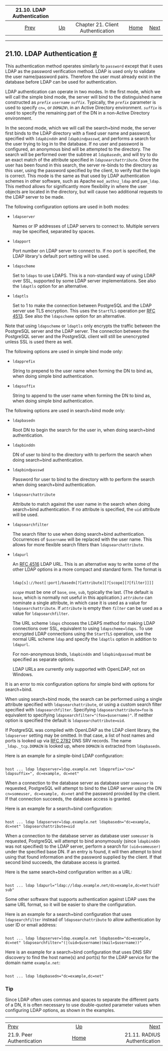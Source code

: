 <!--?xml version="1.0" encoding="UTF-8" standalone="no"?-->

|              21.10. LDAP Authentication             |                                                                      |                                   |                                                       |                                                          |
| :-------------------------------------------------: | :------------------------------------------------------------------- | :-------------------------------: | ----------------------------------------------------: | -------------------------------------------------------: |
| [Prev](auth-peer.html "21.9. Peer Authentication")  | [Up](client-authentication.html "Chapter 21. Client Authentication") | Chapter 21. Client Authentication | [Home](index.html "PostgreSQL 17devel Documentation") |  [Next](auth-radius.html "21.11. RADIUS Authentication") |

***

## 21.10. LDAP Authentication [#](#AUTH-LDAP)



This authentication method operates similarly to `password` except that it uses LDAP as the password verification method. LDAP is used only to validate the user name/password pairs. Therefore the user must already exist in the database before LDAP can be used for authentication.

LDAP authentication can operate in two modes. In the first mode, which we will call the simple bind mode, the server will bind to the distinguished name constructed as *`prefix`* *`username`* *`suffix`*. Typically, the *`prefix`* parameter is used to specify `cn=`, or *`DOMAIN`*`\` in an Active Directory environment. *`suffix`* is used to specify the remaining part of the DN in a non-Active Directory environment.

In the second mode, which we will call the search+bind mode, the server first binds to the LDAP directory with a fixed user name and password, specified with *`ldapbinddn`* and *`ldapbindpasswd`*, and performs a search for the user trying to log in to the database. If no user and password is configured, an anonymous bind will be attempted to the directory. The search will be performed over the subtree at *`ldapbasedn`*, and will try to do an exact match of the attribute specified in *`ldapsearchattribute`*. Once the user has been found in this search, the server re-binds to the directory as this user, using the password specified by the client, to verify that the login is correct. This mode is the same as that used by LDAP authentication schemes in other software, such as Apache `mod_authnz_ldap` and `pam_ldap`. This method allows for significantly more flexibility in where the user objects are located in the directory, but will cause two additional requests to the LDAP server to be made.

The following configuration options are used in both modes:

*   `ldapserver`

    Names or IP addresses of LDAP servers to connect to. Multiple servers may be specified, separated by spaces.

*   `ldapport`

    Port number on LDAP server to connect to. If no port is specified, the LDAP library's default port setting will be used.

*   `ldapscheme`

    Set to `ldaps` to use LDAPS. This is a non-standard way of using LDAP over SSL, supported by some LDAP server implementations. See also the `ldaptls` option for an alternative.

*   `ldaptls`

    Set to 1 to make the connection between PostgreSQL and the LDAP server use TLS encryption. This uses the `StartTLS` operation per [RFC 4513](https://tools.ietf.org/html/rfc4513). See also the `ldapscheme` option for an alternative.

Note that using `ldapscheme` or `ldaptls` only encrypts the traffic between the PostgreSQL server and the LDAP server. The connection between the PostgreSQL server and the PostgreSQL client will still be unencrypted unless SSL is used there as well.

The following options are used in simple bind mode only:

*   `ldapprefix`

    String to prepend to the user name when forming the DN to bind as, when doing simple bind authentication.

*   `ldapsuffix`

    String to append to the user name when forming the DN to bind as, when doing simple bind authentication.

The following options are used in search+bind mode only:

*   `ldapbasedn`

    Root DN to begin the search for the user in, when doing search+bind authentication.

*   `ldapbinddn`

    DN of user to bind to the directory with to perform the search when doing search+bind authentication.

*   `ldapbindpasswd`

    Password for user to bind to the directory with to perform the search when doing search+bind authentication.

*   `ldapsearchattribute`

    Attribute to match against the user name in the search when doing search+bind authentication. If no attribute is specified, the `uid` attribute will be used.

*   `ldapsearchfilter`

    The search filter to use when doing search+bind authentication. Occurrences of `$username` will be replaced with the user name. This allows for more flexible search filters than `ldapsearchattribute`.

*   `ldapurl`

    An [RFC 4516](https://tools.ietf.org/html/rfc4516) LDAP URL. This is an alternative way to write some of the other LDAP options in a more compact and standard form. The format is

    ```

    ldap[s]://host[:port]/basedn[?[attribute][?[scope][?[filter]]]]
    ```

    *`scope`* must be one of `base`, `one`, `sub`, typically the last. (The default is `base`, which is normally not useful in this application.) *`attribute`* can nominate a single attribute, in which case it is used as a value for `ldapsearchattribute`. If *`attribute`* is empty then *`filter`* can be used as a value for `ldapsearchfilter`.

    The URL scheme `ldaps` chooses the LDAPS method for making LDAP connections over SSL, equivalent to using `ldapscheme=ldaps`. To use encrypted LDAP connections using the `StartTLS` operation, use the normal URL scheme `ldap` and specify the `ldaptls` option in addition to `ldapurl`.

    For non-anonymous binds, `ldapbinddn` and `ldapbindpasswd` must be specified as separate options.

    LDAP URLs are currently only supported with OpenLDAP, not on Windows.

It is an error to mix configuration options for simple bind with options for search+bind.

When using search+bind mode, the search can be performed using a single attribute specified with `ldapsearchattribute`, or using a custom search filter specified with `ldapsearchfilter`. Specifying `ldapsearchattribute=foo` is equivalent to specifying `ldapsearchfilter="(foo=$username)"`. If neither option is specified the default is `ldapsearchattribute=uid`.

If PostgreSQL was compiled with OpenLDAP as the LDAP client library, the `ldapserver` setting may be omitted. In that case, a list of host names and ports is looked up via [RFC 2782](https://tools.ietf.org/html/rfc2782) DNS SRV records. The name `_ldap._tcp.DOMAIN` is looked up, where `DOMAIN` is extracted from `ldapbasedn`.

Here is an example for a simple-bind LDAP configuration:

```

host ... ldap ldapserver=ldap.example.net ldapprefix="cn=" ldapsuffix=", dc=example, dc=net"
```

When a connection to the database server as database user `someuser` is requested, PostgreSQL will attempt to bind to the LDAP server using the DN `cn=someuser, dc=example, dc=net` and the password provided by the client. If that connection succeeds, the database access is granted.

Here is an example for a search+bind configuration:

```

host ... ldap ldapserver=ldap.example.net ldapbasedn="dc=example, dc=net" ldapsearchattribute=uid
```

When a connection to the database server as database user `someuser` is requested, PostgreSQL will attempt to bind anonymously (since `ldapbinddn` was not specified) to the LDAP server, perform a search for `(uid=someuser)` under the specified base DN. If an entry is found, it will then attempt to bind using that found information and the password supplied by the client. If that second bind succeeds, the database access is granted.

Here is the same search+bind configuration written as a URL:

```

host ... ldap ldapurl="ldap://ldap.example.net/dc=example,dc=net?uid?sub"
```

Some other software that supports authentication against LDAP uses the same URL format, so it will be easier to share the configuration.

Here is an example for a search+bind configuration that uses `ldapsearchfilter` instead of `ldapsearchattribute` to allow authentication by user ID or email address:

```

host ... ldap ldapserver=ldap.example.net ldapbasedn="dc=example, dc=net" ldapsearchfilter="(|(uid=$username)(mail=$username))"
```

Here is an example for a search+bind configuration that uses DNS SRV discovery to find the host name(s) and port(s) for the LDAP service for the domain name `example.net`:

```

host ... ldap ldapbasedn="dc=example,dc=net"
```

### Tip

Since LDAP often uses commas and spaces to separate the different parts of a DN, it is often necessary to use double-quoted parameter values when configuring LDAP options, as shown in the examples.

***

|                                                     |                                                                      |                                                          |
| :-------------------------------------------------- | :------------------------------------------------------------------: | -------------------------------------------------------: |
| [Prev](auth-peer.html "21.9. Peer Authentication")  | [Up](client-authentication.html "Chapter 21. Client Authentication") |  [Next](auth-radius.html "21.11. RADIUS Authentication") |
| 21.9. Peer Authentication                           |         [Home](index.html "PostgreSQL 17devel Documentation")        |                             21.11. RADIUS Authentication |
